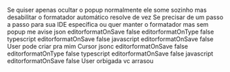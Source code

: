 Se quiser apenas ocultar o popup normalmente ele some sozinho mas desabilitar o formatador automático resolve de vez
Se precisar de um passo a passo para sua IDE específica ou quer manter o formatador mas sem popup me avise
json
editorformatOnSave false
editorformatOnType false
typescript  editorformatOnSave false 
javascript  editorformatOnSave false 
User
pode criar pra mim
Cursor
jsonc
editorformatOnSave false
editorformatOnType false
typescript  editorformatOnSave false 
javascript  editorformatOnSave false 
User
orbigada vc arrasou